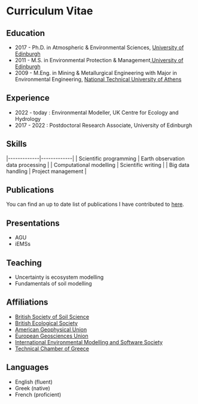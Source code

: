# Curriculum Vitae

## Education

* 2017 - Ph.D. in Atmospheric & Environmental Sciences, [University of Edinburgh](https://geosciences.ed.ac.uk)
* 2011 - M.S. in Environmental Protection & Management,[University of Edinburgh](https://geosciences.ed.ac.uk)
* 2009 - M.Eng. in Mining & Metallurgical Engineering with Major in Environmental Engineering, [National Technical University of Athens](http://eng.metal.ntua.gr)

## Experience

* 2022 - today : Environmental Modeller, UK Centre for Ecology and Hydrology
* 2017 - 2022 : Postdoctoral Research Associate, University of Edinburgh

## Skills

<!--
* Scientific programming
* Computational modelling
* Big data handling
* Earth observation data processing
* Scientific writing
* Project management
-->

|-------------|-------------|
| Scientific programming | Earth observation data processing |
| Computational modelling | Scientific writing |
| Big data handling | Project management | 

## Publications

You can find an up to date list of publications I have contributed to [here](https://scholar.google.com/citations?user=7BUpIaMAAAAJ&hl=en&oi=ao).

## Presentations

* AGU
* iEMSs  

## Teaching

* Uncertainty is ecosystem modelling 
* Fundamentals of soil modelling 

## Affiliations

* [British Society of Soil Science](https://soils.org.uk)
* [British Ecological Society](https://www.britishecologicalsociety.org)
* [American Geophysical Union](https://www.agu.org)
* [European Geosciences Union](https://www.egu.eu)
* [International Environmental Modelling and Software Society](https://iemss.org)
* [Technical Chamber of Greece](https://web.tee.gr/en/)

## Languages
* English (fluent)
* Greek (native)
* French (proficient)
